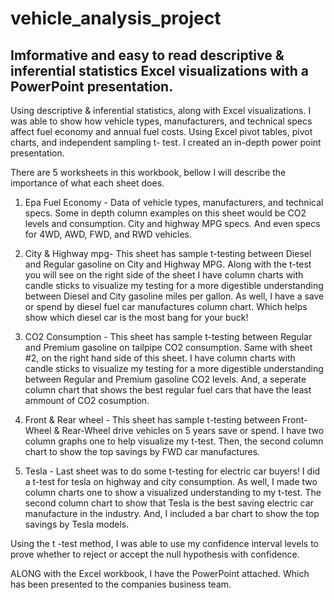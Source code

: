 # vehicle_analysis_project

## Imformative and easy to read descriptive & inferential statistics Excel visualizations with a PowerPoint presentation.


Using descriptive & inferential statistics, along with Excel visualizations. I was able to show how vehicle types, manufacturers, and technical specs affect fuel economy and annual fuel costs.
Using Excel pivot tables, pivot charts, and independent sampling t- test. I created an in-depth power point presentation.

There are 5 worksheets in this workbook, bellow I will describe the importance of what each sheet does.


1. Epa Fuel Economy - Data of vehicle types, manufacturers, and technical specs. Some in depth column examples on this sheet would be CO2 levels and consumption.
  City and highway MPG specs. And even specs for 4WD, AWD, FWD, and RWD vehicles.

2. City & Highway mpg- This sheet has sample t-testing between Diesel and Regular gasoline on City and Highway MPG. Along with the t-test you will see on the right side of the sheet
   I have column charts with candle sticks to visualize my testing for a more digestible understanding between Diesel and City gasoline miles per gallon.
   As well, I have a save or spend by diesel fuel car manufactures column chart. Which helps show which diesel car is the most bang for your buck!

3. CO2 Consumption - This sheet has sample t-testing between Regular and Premium gasoline on tailpipe CO2 consumption. Same with sheet #2, on the right hand side of this sheet.
   I have column charts with candle sticks to visualize my testing for a more digestible understanding between Regular and Premium gasoline CO2 levels. And, a seperate column chart
   that shows the best regular fuel cars that have the least ammount of CO2 cosumption.

4. Front & Rear wheel - This sheet has sample t-testing between Front-Wheel & Rear-Wheel drive vehicles on 5 years save or spend. I have two column graphs one to help
   visualize my t-test. Then, the second column chart to show the top savings by FWD car manufactures.

5. Tesla - Last sheet was to do some t-testing for electric car buyers! I did a t-test for tesla on highway and city consumption. As well, I made two column charts one to show a visualized understanding
   to my t-test. The second column chart to show that Tesla is the best saving electric car manufacture in the industry. And, I included a bar chart to show the top savings by Tesla models.


Using the t -test method, I was able to use my confidence interval levels to prove whether to reject or accept the null hypothesis with confidence.

ALONG with the Excel workbook, I have the PowerPoint attached. Which has been presented to the companies business team. 
